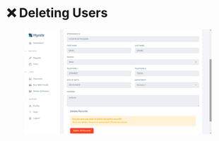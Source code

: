 # ❌ Deleting Users

<figure><img src="../.gitbook/assets/image_2023-03-01_112135781.png" alt=""><figcaption></figcaption></figure>
